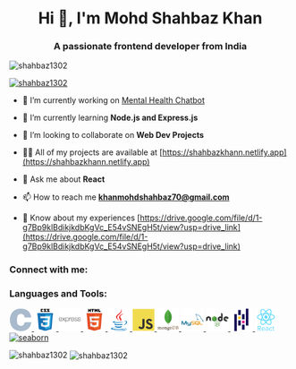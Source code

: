 <h1 align="center">Hi 👋, I'm Mohd Shahbaz Khan</h1>
<h3 align="center">A passionate frontend developer from India</h3>

<p align="left"> <img src="https://komarev.com/ghpvc/?username=shahbaz1302&label=Profile%20views&color=0e75b6&style=flat" alt="shahbaz1302" /> </p>

<p align="left"> <a href="https://github.com/ryo-ma/github-profile-trophy"><img src="https://github-profile-trophy.vercel.app/?username=shahbaz1302" alt="shahbaz1302" /></a> </p>

- 🔭 I’m currently working on [Mental Health Chatbot](https://mindmateai.pythonanywhere.com)

- 🌱 I’m currently learning **Node.js and Express.js**

- 👯 I’m looking to collaborate on **Web Dev Projects**

- 👨‍💻 All of my projects are available at [https://shahbazkhann.netlify.app](https://shahbazkhann.netlify.app)

- 💬 Ask me about **React**

- 📫 How to reach me **khanmohdshahbaz70@gmail.com**

- 📄 Know about my experiences [https://drive.google.com/file/d/1-g7Bp9klBdikjkdbKgVc_E54vSNEgH5t/view?usp=drive_link](https://drive.google.com/file/d/1-g7Bp9klBdikjkdbKgVc_E54vSNEgH5t/view?usp=drive_link)

<h3 align="left">Connect with me:</h3>
<p align="left">
</p>

<h3 align="left">Languages and Tools:</h3>
<p align="left"> <a href="https://www.cprogramming.com/" target="_blank" rel="noreferrer"> <img src="https://raw.githubusercontent.com/devicons/devicon/master/icons/c/c-original.svg" alt="c" width="40" height="40"/> </a> <a href="https://www.w3schools.com/css/" target="_blank" rel="noreferrer"> <img src="https://raw.githubusercontent.com/devicons/devicon/master/icons/css3/css3-original-wordmark.svg" alt="css3" width="40" height="40"/> </a> <a href="https://expressjs.com" target="_blank" rel="noreferrer"> <img src="https://raw.githubusercontent.com/devicons/devicon/master/icons/express/express-original-wordmark.svg" alt="express" width="40" height="40"/> </a> <a href="https://www.w3.org/html/" target="_blank" rel="noreferrer"> <img src="https://raw.githubusercontent.com/devicons/devicon/master/icons/html5/html5-original-wordmark.svg" alt="html5" width="40" height="40"/> </a> <a href="https://www.java.com" target="_blank" rel="noreferrer"> <img src="https://raw.githubusercontent.com/devicons/devicon/master/icons/java/java-original.svg" alt="java" width="40" height="40"/> </a> <a href="https://developer.mozilla.org/en-US/docs/Web/JavaScript" target="_blank" rel="noreferrer"> <img src="https://raw.githubusercontent.com/devicons/devicon/master/icons/javascript/javascript-original.svg" alt="javascript" width="40" height="40"/> </a> <a href="https://www.mongodb.com/" target="_blank" rel="noreferrer"> <img src="https://raw.githubusercontent.com/devicons/devicon/master/icons/mongodb/mongodb-original-wordmark.svg" alt="mongodb" width="40" height="40"/> </a> <a href="https://www.mysql.com/" target="_blank" rel="noreferrer"> <img src="https://raw.githubusercontent.com/devicons/devicon/master/icons/mysql/mysql-original-wordmark.svg" alt="mysql" width="40" height="40"/> </a> <a href="https://nodejs.org" target="_blank" rel="noreferrer"> <img src="https://raw.githubusercontent.com/devicons/devicon/master/icons/nodejs/nodejs-original-wordmark.svg" alt="nodejs" width="40" height="40"/> </a> <a href="https://pandas.pydata.org/" target="_blank" rel="noreferrer"> <img src="https://raw.githubusercontent.com/devicons/devicon/2ae2a900d2f041da66e950e4d48052658d850630/icons/pandas/pandas-original.svg" alt="pandas" width="40" height="40"/> </a> <a href="https://reactjs.org/" target="_blank" rel="noreferrer"> <img src="https://raw.githubusercontent.com/devicons/devicon/master/icons/react/react-original-wordmark.svg" alt="react" width="40" height="40"/> </a> <a href="https://seaborn.pydata.org/" target="_blank" rel="noreferrer"> <img src="https://seaborn.pydata.org/_images/logo-mark-lightbg.svg" alt="seaborn" width="40" height="40"/> </a> </p>

<p><img align="left" src="https://github-readme-stats.vercel.app/api/top-langs?username=shahbaz1302&show_icons=true&locale=en&layout=compact" alt="shahbaz1302" /></p>

<p>&nbsp;<img align="center" src="https://github-readme-stats.vercel.app/api?username=shahbaz1302&show_icons=true&locale=en" alt="shahbaz1302" /></p>
